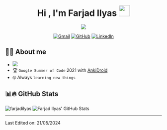 <h1 align="center">Hi , I'm Farjad Ilyas <img src="https://media.giphy.com/media/hvRJCLFzcasrR4ia7z/giphy.gif" width="35"></h1>
<p align="center">
  <a href="https://github.com/DenverCoder1/readme-typing-svg"><img src="https://readme-typing-svg.herokuapp.com?lines=Software+Engineer;Google+Summer+of+Code+2021+Participant;AnkiDroid+Contributor&center=true&width=500&height=50&duration=1000&pause=1500&font=Proxima+Nova&weight=700&size=26"></a>
</p>

<p align="center">
	<a href="mailto:ilyasfarjad@gmail.com"><img img src="https://img.shields.io/badge/gmail-%23EA4335.svg?style=plastic&logo=gmail&logoColor=white" alt="Gmail"/></a>
	<a href="https://github.com/farjadilyas"><img src="https://img.shields.io/badge/github-%23181717.svg?style=plastic&logo=github&logoColor=white" alt="GitHub"/></a>
	<a href="https://www.linkedin.com/in/farjadilyas/"><img src="https://img.shields.io/badge/linkedin-%230A66C2.svg?style=plastic&logo=linkedin&logoColor=white" alt="LinkedIn"/></a>
</p>


## :sassy_man:  About me
- ![](https://img.shields.io/badge/%F0%9F%8F%A2_software_engineer_@_noon-black?style=for-the-badge&color=ffee00)
- :trophy: `Google Summer of Code` 2021 with [AnkiDroid](https://github.com/ankidroid/Anki-Android)
- :nerd_face: Always `learning new things`

## 📊🔥 GitHub Stats

<p align="left">
  <img src="https://github-readme-streak-stats.herokuapp.com/?user=farjadilyas&theme=algolia" alt="farjadilyas" />
  <img src="https://github-readme-stats.vercel.app/api?username=farjadilyas&show_icons=true&line_height=27&count_private=true&theme=algolia&include_all_commits=true" alt="Farjad Ilyas' GitHub Stats" />
  </p>

-----

Last Edited on: 21/05/2024
